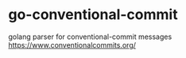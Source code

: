 # go-conventional-commit

golang parser for conventional-commit messages https://www.conventionalcommits.org/
